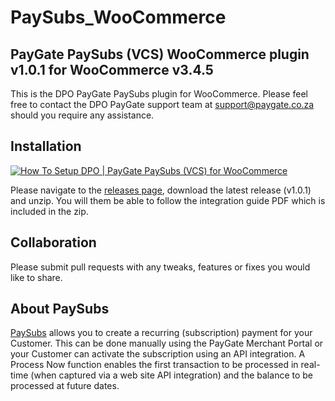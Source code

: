 # PaySubs_WooCommerce
## PayGate PaySubs (VCS) WooCommerce plugin v1.0.1 for WooCommerce v3.4.5

This is the DPO PayGate PaySubs plugin for WooCommerce. Please feel free to contact the DPO PayGate support team at support@paygate.co.za should you require any assistance.

## Installation
[![How To Setup DPO | PayGate PaySubs (VCS) for WooCommerce](https://www.appinlet.com/wp-content/uploads/2018/09/WooCommerce-Integration-PaySubs.jpg)](https://www.youtube.com/watch?v=NJ_T9KNIII0 "How To Setup DPO | PayGate PaySubs (VCS) for WooCommerce")

Please navigate to the [releases page](https://github.com/PayGate/PaySubs_WooCommerce/releases), download the latest release (v1.0.1) and unzip. You will them be able to follow the integration guide PDF which is included in the zip.

## Collaboration

Please submit pull requests with any tweaks, features or fixes you would like to share.

## About PaySubs

[PaySubs](https://www.paygate.co.za/paygate-products/paysubs/) allows you to create a recurring (subscription) payment for your Customer. This can be done manually using the PayGate Merchant Portal or your Customer can activate the subscription using an API integration. A Process Now function enables the first transaction to be processed in real-time (when captured via a web site API integration) and the balance to be processed at future dates.
